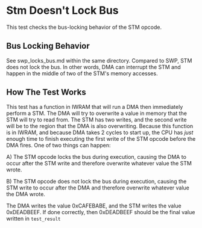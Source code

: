 # Stm Doesn't Lock Bus
This test checks the bus-locking behavior of the STM opcode. 

## Bus Locking Behavior
See swp_locks_bus.md within the same directory. Compared to SWP, STM does not lock the bus. In
other words, DMA can interrupt the STM and happen in the middle of two of the STM's memory
accesses.

## How The Test Works
This test has a function in IWRAM that will run a DMA then immediately perform a STM. The DMA will
try to overwrite a value in memory that the STM will try to read from. The STM has two writes, and
the second write will be to the region that the DMA is also overwriting. Because this function is 
in IWRAM, and because DMA takes 2 cycles to start up, the CPU has *just* enough time to finish 
executing the first write of the STM opcode before the DMA fires. One of two things can happen:


A) The STM opcode locks the bus during execution, causing the DMA to occur after the STM write and
   therefore overwrite whatever value the STM wrote.
   
B) The STM opcode does not lock the bus during execution, causing the STM write to occur after the
   DMA and therefore overwrite whatever value the DMA wrote.

The DMA writes the value 0xCAFEBABE, and the STM writes the value 0xDEADBEEF. If done correctly,
then 0xDEADBEEF should be the final value written in `test_result`
